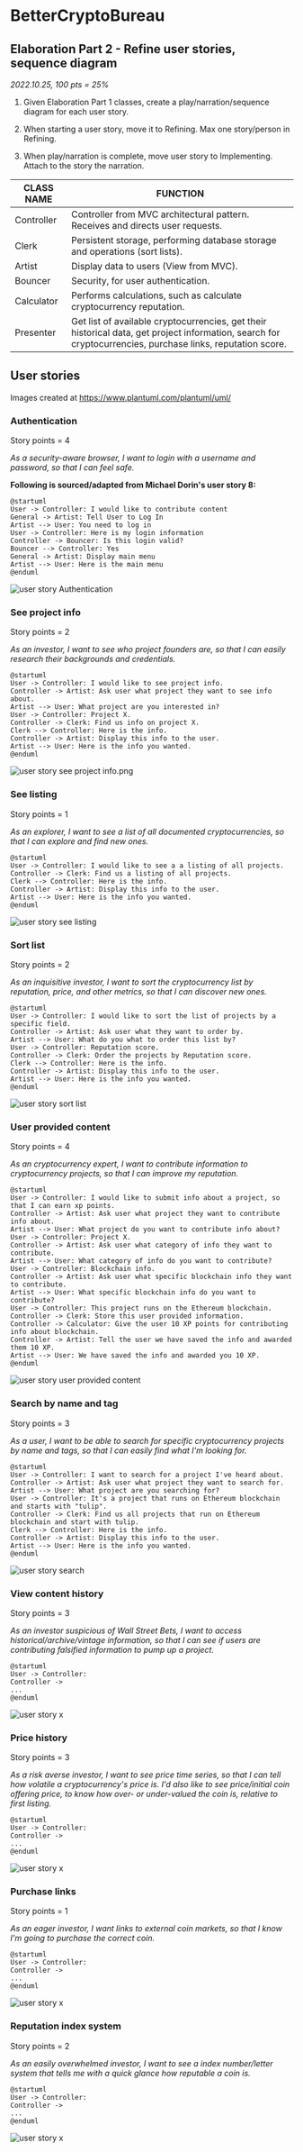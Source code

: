 # BetterCryptoBureau

## Elaboration Part 2 - Refine user stories, sequence diagram

*2022.10.25, 100 pts = 25%*

1. Given Elaboration Part 1 classes, create a play/narration/sequence diagram for each user story.

2. When starting a user story, move it to Refining. Max one story/person in Refining. 

3. When play/narration is complete, move user story to Implementing. Attach to the story the narration.

| CLASS NAME | FUNCTION                                                     |
| ---------- | ------------------------------------------------------------ |
| Controller | Controller from MVC architectural pattern. Receives and directs user requests. |
| Clerk      | Persistent storage, performing database storage and operations (sort lists). |
| Artist     | Display data to users (View from MVC).                       |
| Bouncer    | Security, for user authentication.                           |
| Calculator | Performs calculations, such as calculate cryptocurrency reputation. |
| Presenter  | Get list of available cryptocurrencies, get their historical data, get project information, search for cryptocurrencies, purchase links, reputation score. |

## User stories

Images created at https://www.plantuml.com/plantuml/uml/

### Authentication

Story points = 4

*As a security-aware browser, I want to login with a username and password, so that I can feel safe.*

**Following is sourced/adapted from Michael Dorin's user story 8:**

```diagram
@startuml
User -> Controller: I would like to contribute content
General -> Artist: Tell User to Log In
Artist --> User: You need to log in
User -> Controller: Here is my login information
Controller -> Bouncer: Is this login valid?
Bouncer --> Controller: Yes
General -> Artist: Display main menu
Artist --> User: Here is the main menu
@enduml
```

![user story Authentication](./images/user_story_authentication.png)

### See project info

Story points = 2

*As an investor, I want to see who project founders are, so that I can easily research their backgrounds and credentials.*

```diagram
@startuml
User -> Controller: I would like to see project info.
Controller -> Artist: Ask user what project they want to see info about.
Artist --> User: What project are you interested in?
User -> Controller: Project X.
Controller -> Clerk: Find us info on project X.
Clerk --> Controller: Here is the info.
Controller -> Artist: Display this info to the user.
Artist --> User: Here is the info you wanted.
@enduml
```

![user story see project info.png](./images/user_story_see_project_info.png)

### See listing

Story points = 1

*As an explorer, I want to see a list of all documented cryptocurrencies, so that I can explore and find new ones.*

```diagram
@startuml
User -> Controller: I would like to see a a listing of all projects.
Controller -> Clerk: Find us a listing of all projects.
Clerk --> Controller: Here is the info.
Controller -> Artist: Display this info to the user.
Artist --> User: Here is the info you wanted.
@enduml
```

![user story see listing](./images/user_story_see_listing.png)

### Sort list

Story points = 2

*As an inquisitive investor, I want to sort the cryptocurrency list by reputation, price, and other metrics, so that I can discover new ones.*

```diagram
@startuml
User -> Controller: I would like to sort the list of projects by a specific field.
Controller -> Artist: Ask user what they want to order by.
Artist --> User: What do you what to order this list by?
User -> Controller: Reputation score.
Controller -> Clerk: Order the projects by Reputation score.
Clerk --> Controller: Here is the info.
Controller -> Artist: Display this info to the user.
Artist --> User: Here is the info you wanted.
@enduml
```

![user story sort list](./images/user_story_see_listing.png)

### User provided content

Story points = 4

*As an cryptocurrency expert, I want to contribute information to cryptocurrency projects, so that I can improve my reputation.*

```diagram
@startuml
User -> Controller: I would like to submit info about a project, so that I can earn xp points.
Controller -> Artist: Ask user what project they want to contribute info about.
Artist --> User: What project do you want to contribute info about?
User -> Controller: Project X.
Controller -> Artist: Ask user what category of info they want to contribute.
Artist --> User: What category of info do you want to contribute?
User -> Controller: Blockchain info.
Controller -> Artist: Ask user what specific blockchain info they want to contribute.
Artist --> User: What specific blockchain info do you want to contribute?
User -> Controller: This project runs on the Ethereum blockchain.
Controller -> Clerk: Store this user provided information.
Controller -> Calculator: Give the user 10 XP points for contributing info about blockchain.
Controller -> Artist: Tell the user we have saved the info and awarded them 10 XP.
Artist --> User: We have saved the info and awarded you 10 XP.
@enduml
```

![user story user provided content](./images/user_story_user_provided_content.png)

### Search by name and tag

Story points = 3

*As a user, I want to be able to search for specific cryptocurrency projects by name and tags, so that I can easily find what I'm looking for.*

```diagram
@startuml
User -> Controller: I want to search for a project I've heard about.
Controller -> Artist: Ask user what project they want to search for.
Artist --> User: What project are you searching for?
User -> Controller: It's a project that runs on Ethereum blockchain and starts with "tulip".
Controller -> Clerk: Find us all projects that run on Ethereum blockchain and start with tulip.
Clerk --> Controller: Here is the info.
Controller -> Artist: Display this info to the user.
Artist --> User: Here is the info you wanted.
@enduml
```

![user story search](./images/user_story_search.png)

### View content history

Story points = 3

*As an investor suspicious of Wall Street Bets, I want to access historical/archive/vintage information, so that I can see if users are contributing falsified information to pump up a project.*

```diagram
@startuml
User -> Controller: 
Controller -> 
...
@enduml
```

![user story x](./images/filename.png)

### Price history

Story points = 3

*As a risk averse investor, I want to see price time series, so that I can tell how volatile a cryptocurrency's price is. I'd also like to see price/initial coin offering price, to know how over- or under-valued the coin is, relative to first listing.*

```diagram
@startuml
User -> Controller: 
Controller -> 
...
@enduml
```

![user story x](./images/filename.png)

### Purchase links

Story points = 1

*As an eager investor, I want links to external coin markets, so that I know I'm going to purchase the correct coin.*

```diagram
@startuml
User -> Controller: 
Controller -> 
...
@enduml
```

![user story x](./images/filename.png)

### Reputation index system

Story points = 2

*As an easily overwhelmed investor, I want to see a index number/letter system that tells me with a quick glance how reputable a coin is.*

```diagram
@startuml
User -> Controller: 
Controller -> 
...
@enduml
```

![user story x](./images/filename.png)


